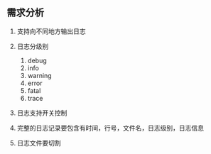 ## 需求分析
1. 支持向不同地方输出日志
2. 日志分级别
   1. debug
   2. info
   3. warning
   4. error
   5. fatal
   6. trace

3. 日志支持开关控制
4. 完整的日志记录要包含有时间，行号，文件名，日志级别，日志信息
5. 日志文件要切割
